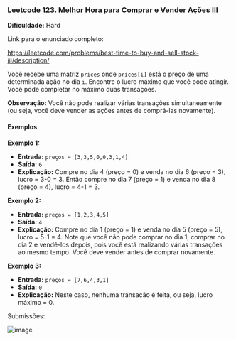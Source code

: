 ### Leetcode 123. Melhor Hora para Comprar e Vender Ações III

**Dificuldade:** Hard  

Link para o enunciado completo:

https://leetcode.com/problems/best-time-to-buy-and-sell-stock-iii/description/

Você recebe uma matriz `prices` onde `prices[i]` está o preço de uma determinada ação no dia `i`. Encontre o lucro máximo que você pode atingir. Você pode completar no máximo duas transações.

**Observação:** Você não pode realizar várias transações simultaneamente (ou seja, você deve vender as ações antes de comprá-las novamente).

#### Exemplos

**Exemplo 1:**

- **Entrada:** `preços = [3,3,5,0,0,3,1,4]`
- **Saída:** `6`
- **Explicação:** Compre no dia 4 (preço = 0) e venda no dia 6 (preço = 3), lucro = 3-0 = 3. Então compre no dia 7 (preço = 1) e venda no dia 8 (preço = 4), lucro = 4-1 = 3.

**Exemplo 2:**

- **Entrada:** `preços = [1,2,3,4,5]`
- **Saída:** `4`
- **Explicação:** Compre no dia 1 (preço = 1) e venda no dia 5 (preço = 5), lucro = 5-1 = 4. Note que você não pode comprar no dia 1, comprar no dia 2 e vendê-los depois, pois você está realizando várias transações ao mesmo tempo. Você deve vender antes de comprar novamente.

**Exemplo 3:**

- **Entrada:** `preços = [7,6,4,3,1]`
- **Saída:** `0`
- **Explicação:** Neste caso, nenhuma transação é feita, ou seja, lucro máximo = 0.

Submissões:

![image](https://github.com/user-attachments/assets/f96de56c-222f-44d4-80ca-5dc23bcef21b)


